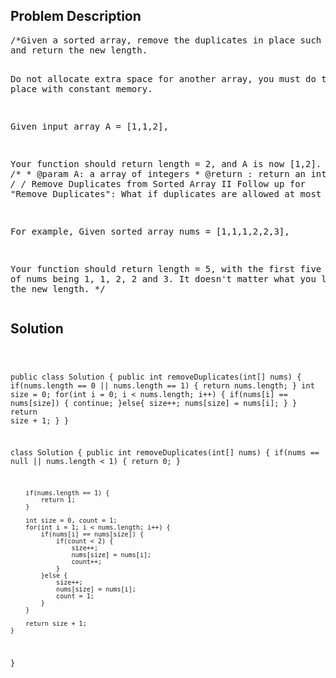 <!--
<style>
  body { font-family: Arial, sans-serif; }
  .container { max-width: 100%; margin: 0 auto; padding: 10px; }
  .comment-block { background-color: #f9f9f9; padding: 10px; border-left: 5px solid #ccc; max-width: 50%; margin: 20px auto; overflow-wrap: break-word; white-space: pre-wrap; }
  .code-block { background-color: #f4f4f4; padding: 10px; border: 1px solid #ddd; max-width: 50%; margin: 20px auto; overflow-wrap: break-word; white-space: pre-wrap; }
</style>
-->

<div class='container'>
<h2>Problem Description</h2>
<div class='comment-block'>
<pre>
/*Given a sorted array, remove the duplicates in place such that each element appear only once 
and return the new length.

Do not allocate extra space for another array, you must do this in place with constant memory.

Given input array A = [1,1,2],

Your function should return length = 2, and A is now [1,2].
*/
    /**
     * @param A: a array of integers
     * @return : return an integer
     */
/* Remove Duplicates from Sorted Array II
Follow up for "Remove Duplicates":
What if duplicates are allowed at most twice?

For example,
Given sorted array nums = [1,1,1,2,2,3],

Your function should return length = 5, with the first five elements of nums being 1, 1, 2, 2 and 3. 
It doesn't matter what you leave beyond the new length.
*/
</pre>
</div>

<h2>Solution</h2>
<div class='code-block'>
<pre><code class='language-java'>


public class Solution {
    public int removeDuplicates(int[] nums) {
        if(nums.length == 0 || nums.length == 1) {
            return nums.length;
        }
        int size = 0;
        for(int i = 0; i < nums.length; i++) {
            if(nums[i] == nums[size]) {
                continue;
            }else{
                size++;
                nums[size] = nums[i];
            }
        }
        return size + 1;
    }
}


class Solution {
    public int removeDuplicates(int[] nums) {
        if(nums == null || nums.length < 1) {
            return 0;
        }
        
        if(nums.length == 1) {
            return 1;
        }
        
        int size = 0, count = 1;
        for(int i = 1; i < nums.length; i++) {
            if(nums[i] == nums[size]) {
                if(count < 2) {
                    size++;
                    nums[size] = nums[i];
                    count++;
                }
            }else {
                size++;
                nums[size] = nums[i];
                count = 1;
            }
        }
        
        return size + 1;
    }
}</code></pre>
</div>
</div>
